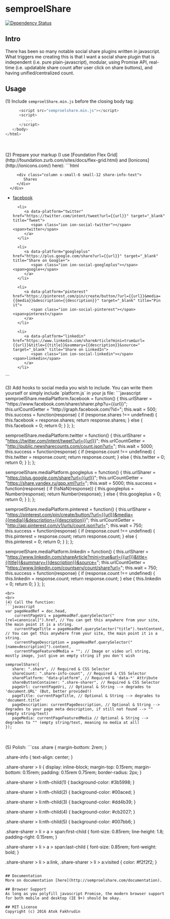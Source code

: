 # semproelShare
[![Dependency Status](https://david-dm.org/Atorui/semproelShare.svg)](https://david-dm.org/Atorui/semproelShare)

## Intro
There has been so many notable social share plugins written in javascript. What triggers me creating this is that I want a social share plugin that is independent (i.e. pure plain-javascript), modular, using Promise API, real-time (i.e. updatable share count after user click on share buttons), and having unified/centralized count.

## Usage
(1) Include `semproelShare.min.js` before the closing body tag:
```javascript
      <script src="semproelshare.min.js"></script>
      <script>
         ...
      </script>
   </body>
</html>
```
<br>
<br>
(2) Prepare your markup (I use [Foundation Flex Grid](http://foundation.zurb.com/sites/docs/flex-grid.html) and [Ionicons](http://ionicons.com/) here):
```html
<div class="row align-center align-middle share">
   <div class="column x-small-12 small-3 share-info">
      <div class="row">
         <div class="column x-small-6 small-12 share-info-count">
            <span class="ion ion-spin ion-load-c"></span> <!-- This will be replaced by share counts --> 
         </div>
         
         <div class="column x-small-6 small-12 share-info-text">
            Shares
         </div>
      </div>
   </div>
   
   <ul class="column x-small-12 small-9 share-sharer">
      <li>
         <a data-platform="facebook" href="https://www.facebook.com/sharer/sharer.php?u={{url}}" target="_blank" title="Share on Facebook">
            <span class="ion ion-social-facebook"></span> <span>facebook</span>
         </a>
      </li>
      
      <li>
         <a data-platform="twitter" href="https://twitter.com/intent/tweet?url={{url}}" target="_blank" title="Tweet">
            <span class="ion ion-social-twitter"></span> <span>twitter</span>
         </a>
      </li>
      
      <li>
         <a data-platform="googleplus" href="https://plus.google.com/share?url={{url}}" target="_blank" title="Share on Google+">
            <span class="ion ion-social-googleplus"></span> <span>google+</span>
         </a>
      </li>
      
      <li>
         <a data-platform="pinterest" href="https://pinterest.com/pin/create/button/?url={{url}}&media={{media}}&description={{description}}" target="_blank" title="Pin it">
            <span class="ion ion-social-pinterest"></span> <span>pinterest</span>
         </a>
      </li>
      
      <li>
         <a data-platform="linkedin" href="https://www.linkedin.com/shareArticle?mini=true&url={{url}}&title={{title}}&summary={{description}}&source=" target="_blank" title="Share on LinkedIn">
            <span class="ion ion-social-linkedin"></span> <span>linkedin</span>
         </a>
      </li>
   </ul>
</div>
```
<br>
<br>
(3) Add hooks to social media you wish to include. You can write them yourself or simply include `platform.js` in your js file:
```javascript
semproelShare.mediaPlatform.facebook = function() {
   this.urlSharer = "https://www.facebook.com/sharer/sharer.php?u={{url}}";
   this.urlCountGetter = "http://graph.facebook.com/?id=";
   this.wait = 500;
   this.success = function(response) {
      if (response.shares !== undefined) {
         this.facebook = response.shares;
         return response.shares;
      } else {
         this.facebook = 0;
         return 0;
      }
   };
};

semproelShare.mediaPlatform.twitter = function() {
   this.urlSharer = "https://twitter.com/intent/tweet?url={{url}}";
   this.urlCountGetter = "http://public.newsharecounts.com/count.json?url=";
   this.wait = 5000;
   this.success = function(response) {
      if (response.count !== undefined) {
         this.twitter = response.count;
         return response.count;
      } else {
         this.twitter = 0;
         return 0;
      }
   };
};

semproelShare.mediaPlatform.googleplus = function() {
   this.urlSharer = "https://plus.google.com/share?url={{url}}";
   this.urlCountGetter = "https://share.yandex.ru/gpp.xml?url=";
   this.wait = 5000;
   this.success = function(response) {
      if (!isNaN(response)) {
         this.googleplus = Number(response);
         return Number(response);
      } else {
         this.googleplus = 0;
         return 0;
      }
   };
};

semproelShare.mediaPlatform.pinterest = function() {
   this.urlSharer = "https://pinterest.com/pin/create/button/?url={{url}}&media={{media}}&description={{description}}";
   this.urlCountGetter = "http://api.pinterest.com/v1/urls/count.json?url=";
   this.wait = 750;
   this.success = function(response) {
      if (response.count !== undefined) {
         this.pinterest = response.count;
         return response.count;
      } else {
         this.pinterest = 0;
         return 0;
      }
   };
};

semproelShare.mediaPlatform.linkedin = function() {
   this.urlSharer = "https://www.linkedin.com/shareArticle?mini=true&url={{url}}&title={{title}}&summary={{description}}&source=";
   this.urlCountGetter = "https://www.linkedin.com/countserv/count/share?url=";
   this.wait = 750;
   this.success = function(response) {
      if (response.count !== undefined) {
         this.linkedin = response.count;
         return response.count;
      } else {
         this.linkedin = 0;
         return 0;
      }
   };
};
```
<br>
<br>
(4) Call the function:
```javascript
var pageHeadRef = doc.head,
    currentPageUri = pageHeadRef.querySelector("[rel=canonical]").href, // You can get this anywhere from your site, the main point it is a string.
    currentPageTitle = pageHeadRef.querySelector("title").textContent, // You can get this anywhere from your site, the main point it is a string.
    currentPageDescription = pageHeadRef.querySelector("[name=description]").content,
    currentPageFeaturedMedia = ""; // Image or video url string, mostly image, just give an empty string if you don't wish

semproelShare({
   share: ".share", // Required & CSS Selector
   shareCount: ".share-info-count", // Required & CSS Selector
   sharePlatform: "data-platform", // Required & 'data-*' Attribute
   shareButtonContainer: ".share-sharer", // Required & CSS Selector
   pageUrl: currentPageUri, // Optional & String --> degrades to 'document.URL' (But, better provided!)
   pageTitle: currentPageTitle, // Optional & String --> degrades to 'document.title'
   pageDescription: currentPageDescription, // Optional & String --> degrades to your page meta description, if still not found --> "" (empty string/text)
   pageMedia: currentPageFeaturedMedia // Optional & String --> degrades to "" (empty string/text, meaning no media at all)
});
```
<br>
<br>
(5) Polish:
```css
.share {
   margin-bottom: 2rem;
}

.share-info {
   text-align: center;
}

.share-sharer > li {
   display: inline-block;
   margin-top: 0.15rem;
   margin-bottom: 0.15rem;
   padding: 0.15rem 0.75rem;
   border-radius: 2px;
}

.share-sharer > li:nth-child(1) {
   background-color: #3b5998;
}

.share-sharer > li:nth-child(2) {
   background-color: #00aced;
}

.share-sharer > li:nth-child(3) {
   background-color: #dd4b39;
}

.share-sharer > li:nth-child(4) {
   background-color: #cb2027;
}

.share-sharer > li:nth-child(5) {
   background-color: #007bb6;
}

.share-sharer > li > a > span:first-child {
   font-size: 0.85rem;
   line-height: 1.8;
   padding-right: 0.15rem;
}

.share-sharer > li > a > span:last-child {
   font-size: 0.85rem;
   font-weight: bold;
}

.share-sharer > li > a:link, .share-sharer > li > a:visited {
   color: #f2f2f2;
}
```

## Documentation
More on documentation [here](http://semproelshare.com/documentation).

## Browser Support
As long as you polyfill javascript Promise, the modern browser support for both mobile and desktop (IE 9+) should be okay.

## MIT License
Copyright (c) 2016 Atok Fakhrudin
